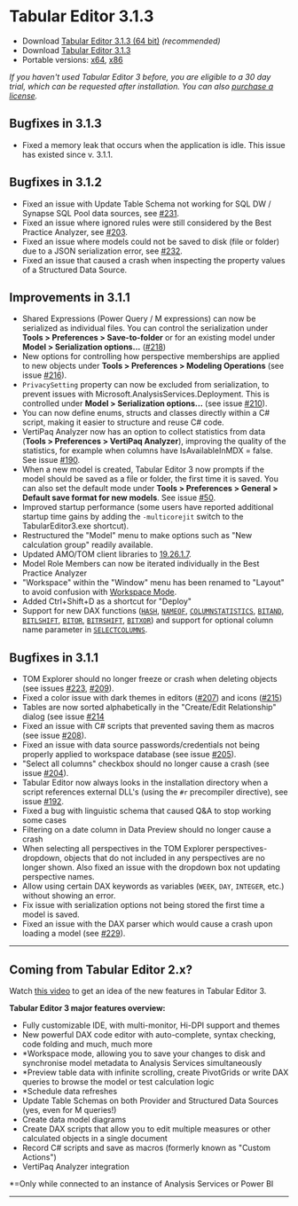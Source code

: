 ﻿# Tabular Editor 3.1.3

- Download [Tabular Editor 3.1.3 (64 bit)](https://cdn.tabulareditor.com/files/TabularEditor.3.1.3.x64.msi) *(recommended)*
- Download [Tabular Editor 3.1.3](https://cdn.tabulareditor.com/files/TabularEditor.3.1.3.x86.msi)
- Portable versions: [x64](https://cdn.tabulareditor.com/files/TabularEditor.3.1.3.x64.zip), [x86](https://cdn.tabulareditor.com/files/TabularEditor.3.1.3.x86.zip)

*If you haven't used Tabular Editor 3 before, you are eligible to a 30 day trial, which can be requested after installation. You can also [purchase a license](https://tabulareditor.com/#licensing).*

## Bugfixes in 3.1.3

- Fixed a memory leak that occurs when the application is idle. This issue has existed since v. 3.1.1.

## Bugfixes in 3.1.2

- Fixed an issue with Update Table Schema not working for SQL DW / Synapse SQL Pool data sources, see [#231](https://github.com/TabularEditor/TabularEditor3/issues/231).
- Fixed an issue where ignored rules were still considered by the Best Practice Analyzer, see [#203](https://github.com/TabularEditor/TabularEditor3/issues/203).
- Fixed an issue where models could not be saved to disk (file or folder) due to a JSON serialization error, see [#232](https://github.com/TabularEditor/TabularEditor3/issues/232).
- Fixed an issue that caused a crash when inspecting the property values of a Structured Data Source.

## Improvements in 3.1.1

- Shared Expressions (Power Query / M expressions) can now be serialized as individual files. You can control the serialization under **Tools > Preferences > Save-to-folder** or for an existing model under **Model > Serialization options...** ([#218](https://github.com/TabularEditor/TabularEditor3/issues/218))
- New options for controlling how perspective memberships are applied to new objects under **Tools > Preferences > Modeling Operations** (see issue [#216](https://github.com/TabularEditor/TabularEditor3/issues/216)).
- `PrivacySetting` property can now be excluded from serialization, to prevent issues with Microsoft.AnalysisServices.Deployment. This is controlled under **Model > Serialization options...** (see issue [#210](https://github.com/TabularEditor/TabularEditor3/issues/210)).
- You can now define enums, structs and classes directly within a C# script, making it easier to structure and reuse C# code.
- VertiPaq Analyzer now has an option to collect statistics from data (**Tools > Preferences > VertiPaq Analyzer**), improving the quality of the statistics, for example when columns have IsAvailableInMDX = false. See issue [#190](https://github.com/TabularEditor/TabularEditor3/issues/290).
- When a new model is created, Tabular Editor 3 now prompts if the model should be saved as a file or folder, the first time it is saved. You can also set the default mode under **Tools > Preferences > General > Default save format for new models**. See issue [#50](https://github.com/TabularEditor/TabularEditor3/issues/50).
- Improved startup performance (some users have reported additional startup time gains by adding the `-multicorejit` switch to the TabularEditor3.exe shortcut).
- Restructured the "Model" menu to make options such as "New calculation group" readily available.
- Updated AMO/TOM client libraries to [19.26.1.7](https://www.nuget.org/packages/Microsoft.AnalysisServices.retail.amd64/).
- Model Role Members can now be iterated individually in the Best Practice Analyzer
- "Workspace" within the "Window" menu has been renamed to "Layout" to avoid confusion with [Workspace Mode](https://docs.tabulareditor.com/te3/tutorials/workspace-mode.html).
- Added Ctrl+Shift+D as a shortcut for "Deploy"
- Support for new DAX functions ([`HASH`](https://dax.guide/hash), [`NAMEOF`](https://dax.guide/nameof), [`COLUMNSTATISTICS`](https://dax.guide/columnstatistics), [`BITAND`](https://dax.guide/bitand), [`BITLSHIFT`](https://dax.guide/bitlshift), [`BITOR`](https://dax.guide/bitor), [`BITRSHIFT`](https://dax.guide/bitrshift), [`BITXOR`](https://dax.guide/bitxor)) and support for optional column name parameter in [`SELECTCOLUMNS`](https://dax.guide/selectcolumns).

## Bugfixes in 3.1.1

- TOM Explorer should no longer freeze or crash when deleting objects (see issues [#223](https://github.com/TabularEditor/TabularEditor3/issues/223), [#209](https://github.com/TabularEditor/TabularEditor3/issues/209)).
- Fixed a color issue with dark themes in editors ([#207](https://github.com/TabularEditor/TabularEditor3/issues/207)) and icons ([#215](https://github.com/TabularEditor/TabularEditor3/issues/215))
- Tables are now sorted alphabetically in the "Create/Edit Relationship" dialog (see issue [#214](https://github.com/TabularEditor/TabularEditor3/issues/214)
- Fixed an issue with C# scripts that prevented saving them as macros (see issue [#208](https://github.com/TabularEditor/TabularEditor3/issues/208)).
- Fixed an issue with data source passwords/credentials not being properly applied to workspace database (see issue [#205](https://github.com/TabularEditor/TabularEditor3/issues/205)).
- "Select all columns" checkbox should no longer cause a crash (see issue [#204](https://github.com/TabularEditor/TabularEditor3/issues/204)).
- Tabular Editor now always looks in the installation directory when a script references external DLL's (using the `#r` precompiler directive), see issue [#192](https://github.com/TabularEditor/TabularEditor3/issues/192).
- Fixed a bug with linguistic schema that caused Q&A to stop working some cases
- Filtering on a date column in Data Preview should no longer cause a crash
- When selecting all perspectives in the TOM Explorer perspectives-dropdown, objects that do not included in any perspectives are no longer shown. Also fixed an issue with the dropdown box not updating perspective names.
- Allow using certain DAX keywords as variables (`WEEK`, `DAY`, `INTEGER`, etc.) without showing an error.
- Fix issue with serialization options not being stored the first time a model is saved.
- Fixed an issue with the DAX parser which would cause a crash upon loading a model (see [#229](https://github.com/TabularEditor/TabularEditor3/issues/229)).

---
## Coming from Tabular Editor 2.x?

Watch [this video](https://www.youtube.com/watch?v=pt3DdcjfImY) to get an idea of the new features in Tabular Editor 3.

**Tabular Editor 3 major features overview:**
- Fully customizable IDE, with multi-monitor, Hi-DPI support and themes
- New powerful DAX code editor with auto-complete, syntax checking, code folding and much, much more
- *Workspace mode, allowing you to save your changes to disk and synchronise model metadata to Analysis Services simultaneously
- *Preview table data with infinite scrolling, create PivotGrids or write DAX queries to browse the model or test calculation logic
- *Schedule data refreshes
- Update Table Schemas on both Provider and Structured Data Sources (yes, even for M queries!)
- Create data model diagrams
- Create DAX scripts that allow you to edit multiple measures or other calculated objects in a single document
- Record C# scripts and save as macros (formerly known as "Custom Actions")
- VertiPaq Analyzer integration

*=Only while connected to an instance of Analysis Services or Power BI

---